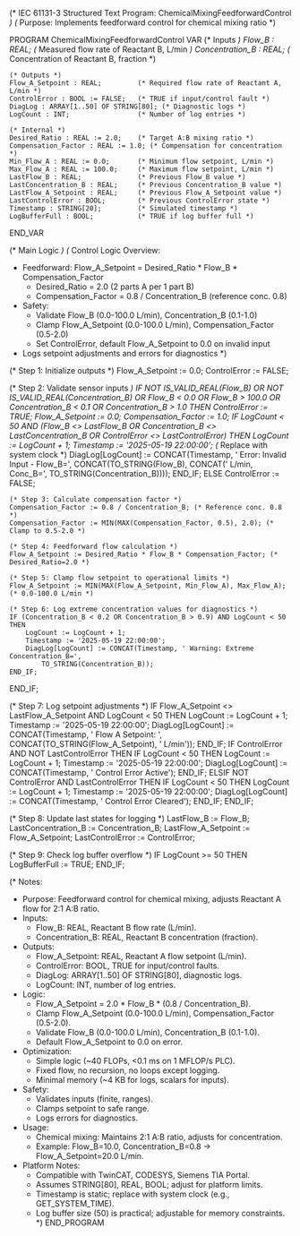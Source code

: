 (* IEC 61131-3 Structured Text Program: ChemicalMixingFeedforwardControl *)
(* Purpose: Implements feedforward control for chemical mixing ratio *)

PROGRAM ChemicalMixingFeedforwardControl
VAR
    (* Inputs *)
    Flow_B : REAL;                  (* Measured flow rate of Reactant B, L/min *)
    Concentration_B : REAL;         (* Concentration of Reactant B, fraction *)

    (* Outputs *)
    Flow_A_Setpoint : REAL;         (* Required flow rate of Reactant A, L/min *)
    ControlError : BOOL := FALSE;   (* TRUE if input/control fault *)
    DiagLog : ARRAY[1..50] OF STRING[80]; (* Diagnostic logs *)
    LogCount : INT;                 (* Number of log entries *)

    (* Internal *)
    Desired_Ratio : REAL := 2.0;    (* Target A:B mixing ratio *)
    Compensation_Factor : REAL := 1.0; (* Compensation for concentration *)
    Min_Flow_A : REAL := 0.0;       (* Minimum flow setpoint, L/min *)
    Max_Flow_A : REAL := 100.0;     (* Maximum flow setpoint, L/min *)
    LastFlow_B : REAL;              (* Previous Flow_B value *)
    LastConcentration_B : REAL;     (* Previous Concentration_B value *)
    LastFlow_A_Setpoint : REAL;     (* Previous Flow_A_Setpoint value *)
    LastControlError : BOOL;        (* Previous ControlError state *)
    Timestamp : STRING[20];         (* Simulated timestamp *)
    LogBufferFull : BOOL;           (* TRUE if log buffer full *)
END_VAR

(* Main Logic *)
(* Control Logic Overview:
   - Feedforward: Flow_A_Setpoint = Desired_Ratio * Flow_B * Compensation_Factor
     - Desired_Ratio = 2.0 (2 parts A per 1 part B)
     - Compensation_Factor = 0.8 / Concentration_B (reference conc. 0.8)
   - Safety:
     - Validate Flow_B (0.0-100.0 L/min), Concentration_B (0.1-1.0)
     - Clamp Flow_A_Setpoint (0.0-100.0 L/min), Compensation_Factor (0.5-2.0)
     - Set ControlError, default Flow_A_Setpoint to 0.0 on invalid input
   - Logs setpoint adjustments and errors for diagnostics
*)

(* Step 1: Initialize outputs *)
Flow_A_Setpoint := 0.0;
ControlError := FALSE;

(* Step 2: Validate sensor inputs *)
IF NOT IS_VALID_REAL(Flow_B) OR NOT IS_VALID_REAL(Concentration_B) OR
   Flow_B < 0.0 OR Flow_B > 100.0 OR Concentration_B < 0.1 OR Concentration_B > 1.0 THEN
    ControlError := TRUE;
    Flow_A_Setpoint := 0.0;
    Compensation_Factor := 1.0;
    IF LogCount < 50 AND (Flow_B <> LastFlow_B OR 
                          Concentration_B <> LastConcentration_B OR 
                          ControlError <> LastControlError) THEN
        LogCount := LogCount + 1;
        Timestamp := '2025-05-19 22:00:00'; (* Replace with system clock *)
        DiagLog[LogCount] := CONCAT(Timestamp, ' Error: Invalid Input - Flow_B=', 
            CONCAT(TO_STRING(Flow_B), CONCAT(' L/min, Conc_B=', 
            TO_STRING(Concentration_B))));
    END_IF;
ELSE
    ControlError := FALSE;

    (* Step 3: Calculate compensation factor *)
    Compensation_Factor := 0.8 / Concentration_B; (* Reference conc. 0.8 *)
    Compensation_Factor := MIN(MAX(Compensation_Factor, 0.5), 2.0); (* Clamp to 0.5-2.0 *)

    (* Step 4: Feedforward flow calculation *)
    Flow_A_Setpoint := Desired_Ratio * Flow_B * Compensation_Factor; (* Desired_Ratio=2.0 *)

    (* Step 5: Clamp flow setpoint to operational limits *)
    Flow_A_Setpoint := MIN(MAX(Flow_A_Setpoint, Min_Flow_A), Max_Flow_A); (* 0.0-100.0 L/min *)

    (* Step 6: Log extreme concentration values for diagnostics *)
    IF (Concentration_B < 0.2 OR Concentration_B > 0.9) AND LogCount < 50 THEN
        LogCount := LogCount + 1;
        Timestamp := '2025-05-19 22:00:00';
        DiagLog[LogCount] := CONCAT(Timestamp, ' Warning: Extreme Concentration_B=', 
            TO_STRING(Concentration_B));
    END_IF;
END_IF;

(* Step 7: Log setpoint adjustments *)
IF Flow_A_Setpoint <> LastFlow_A_Setpoint AND LogCount < 50 THEN
    LogCount := LogCount + 1;
    Timestamp := '2025-05-19 22:00:00';
    DiagLog[LogCount] := CONCAT(Timestamp, ' Flow A Setpoint: ', 
        CONCAT(TO_STRING(Flow_A_Setpoint), ' L/min'));
END_IF;
IF ControlError AND NOT LastControlError THEN
    IF LogCount < 50 THEN
        LogCount := LogCount + 1;
        Timestamp := '2025-05-19 22:00:00';
        DiagLog[LogCount] := CONCAT(Timestamp, ' Control Error Active');
    END_IF;
ELSIF NOT ControlError AND LastControlError THEN
    IF LogCount < 50 THEN
        LogCount := LogCount + 1;
        Timestamp := '2025-05-19 22:00:00';
        DiagLog[LogCount] := CONCAT(Timestamp, ' Control Error Cleared');
    END_IF;
END_IF;

(* Step 8: Update last states for logging *)
LastFlow_B := Flow_B;
LastConcentration_B := Concentration_B;
LastFlow_A_Setpoint := Flow_A_Setpoint;
LastControlError := ControlError;

(* Step 9: Check log buffer overflow *)
IF LogCount >= 50 THEN
    LogBufferFull := TRUE;
END_IF;

(* Notes:
   - Purpose: Feedforward control for chemical mixing, adjusts Reactant A flow for 2:1 A:B ratio.
   - Inputs:
     - Flow_B: REAL, Reactant B flow rate (L/min).
     - Concentration_B: REAL, Reactant B concentration (fraction).
   - Outputs:
     - Flow_A_Setpoint: REAL, Reactant A flow setpoint (L/min).
     - ControlError: BOOL, TRUE for input/control faults.
     - DiagLog: ARRAY[1..50] OF STRING[80], diagnostic logs.
     - LogCount: INT, number of log entries.
   - Logic:
     - Flow_A_Setpoint = 2.0 * Flow_B * (0.8 / Concentration_B).
     - Clamp Flow_A_Setpoint (0.0-100.0 L/min), Compensation_Factor (0.5-2.0).
     - Validate Flow_B (0.0-100.0 L/min), Concentration_B (0.1-1.0).
     - Default Flow_A_Setpoint to 0.0 on error.
   - Optimization:
     - Simple logic (~40 FLOPs, <0.1 ms on 1 MFLOP/s PLC).
     - Fixed flow, no recursion, no loops except logging.
     - Minimal memory (~4 KB for logs, scalars for inputs).
   - Safety:
     - Validates inputs (finite, ranges).
     - Clamps setpoint to safe range.
     - Logs errors for diagnostics.
   - Usage:
     - Chemical mixing: Maintains 2:1 A:B ratio, adjusts for concentration.
     - Example: Flow_B=10.0, Concentration_B=0.8 → Flow_A_Setpoint=20.0 L/min.
   - Platform Notes:
     - Compatible with TwinCAT, CODESYS, Siemens TIA Portal.
     - Assumes STRING[80], REAL, BOOL; adjust for platform limits.
     - Timestamp is static; replace with system clock (e.g., GET_SYSTEM_TIME).
     - Log buffer size (50) is practical; adjustable for memory constraints.
*)
END_PROGRAM
